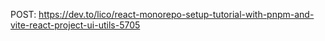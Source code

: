 POST: https://dev.to/lico/react-monorepo-setup-tutorial-with-pnpm-and-vite-react-project-ui-utils-5705
